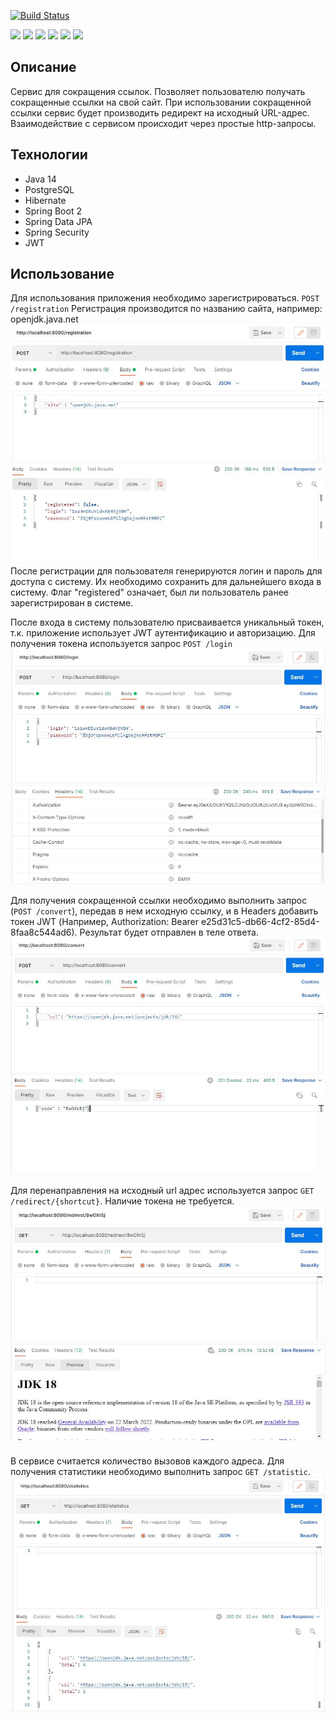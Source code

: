 [![Build Status](https://app.travis-ci.com/Xazeq/job4j_url_shortcut.svg?branch=master)](https://app.travis-ci.com/Xazeq/job4j_url_shortcut)

![](https://img.shields.io/badge/Maven-=_3-red)
![](https://img.shields.io/badge/Java-=_14-orange)
![](https://img.shields.io/badge/Spring-=_5-darkorange)
![](https://img.shields.io/badge/PostgerSQL-=_9-blue)
![](https://img.shields.io/badge/Hibernate-59666C)
![](https://img.shields.io/badge/Checkstyle-lightgrey)

## Описание
Сервис для сокращения ссылок. Позволяет пользователю получать сокращенные ссылки на свой сайт. При использовании сокращенной ссылки сервис будет производить редирект на исходный URL-адрес. Взаимодействие с сервисом происходит через простые http-запросы.

## Технологии
* Java 14
* PostgreSQL
* Hibernate
* Spring Boot 2
* Spring Data JPA
* Spring Security
* JWT

## Использование
Для использования приложения необходимо зарегистрироваться.
`POST /registration`
Регистрация производится по названию сайта, например: openjdk.java.net
![ScreenShot](images/1.JPG)
После регистрации для пользователя генерируются логин и пароль для доступа с систему. Их необходимо сохранить для дальнейшего входа в систему. Флаг "registered" означает, был ли пользователь ранее зарегистрирован в системе.

После входа в систему пользователю присваивается уникальный токен, т.к. приложение использует JWT аутентификацию и авторизацию.
Для получения токена используется запрос `POST /login`
![ScreenShot](images/2.JPG)

Для получения сокращенной ссылки необходимо выполнить запрос (`POST /convert`), передав в нем исходную ссылку, и в Headers добавить токен JWT (Например, Authorization: Bearer e25d31c5-db66-4cf2-85d4-8faa8c544ad6). Результат будет отправлен в теле ответа.
![ScreenShot](images/3.JPG)

Для перенаправления на исходный url адрес используется запрос `GET /redirect/{shortcut}`. Наличие токена не требуется.
![ScreenShot](images/4.JPG)

В сервисе считается количество вызовов каждого адреса. Для получения статистики необходимо выполнить запрос `GET /statistic`.
![ScreenShot](images/5.JPG)
